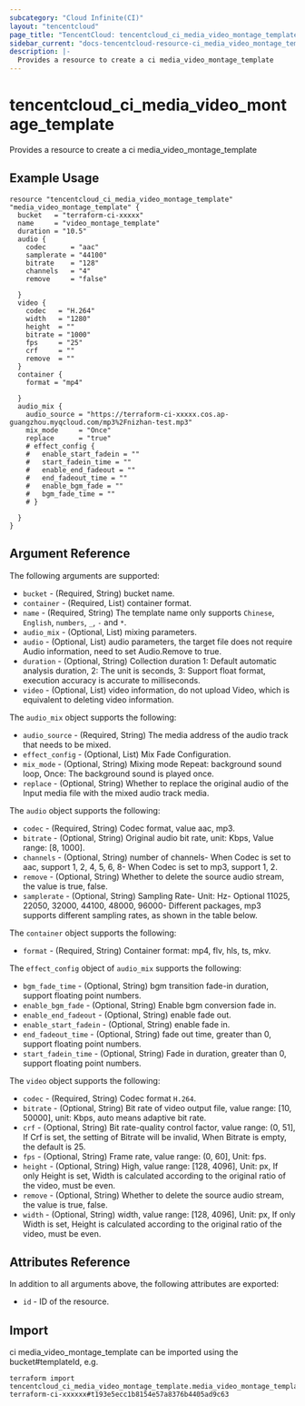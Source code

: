 ```yaml
---
subcategory: "Cloud Infinite(CI)"
layout: "tencentcloud"
page_title: "TencentCloud: tencentcloud_ci_media_video_montage_template"
sidebar_current: "docs-tencentcloud-resource-ci_media_video_montage_template"
description: |-
  Provides a resource to create a ci media_video_montage_template
---
```


# tencentcloud_ci_media_video_montage_template

Provides a resource to create a ci media_video_montage_template

## Example Usage

```hcl
resource "tencentcloud_ci_media_video_montage_template" "media_video_montage_template" {
  bucket   = "terraform-ci-xxxxx"
  name     = "video_montage_template"
  duration = "10.5"
  audio {
    codec      = "aac"
    samplerate = "44100"
    bitrate    = "128"
    channels   = "4"
    remove     = "false"

  }
  video {
    codec   = "H.264"
    width   = "1280"
    height  = ""
    bitrate = "1000"
    fps     = "25"
    crf     = ""
    remove  = ""
  }
  container {
    format = "mp4"

  }
  audio_mix {
    audio_source = "https://terraform-ci-xxxxx.cos.ap-guangzhou.myqcloud.com/mp3%2Fnizhan-test.mp3"
    mix_mode     = "Once"
    replace      = "true"
    # effect_config {
    # 	enable_start_fadein = ""
    # 	start_fadein_time = ""
    # 	enable_end_fadeout = ""
    # 	end_fadeout_time = ""
    # 	enable_bgm_fade = ""
    # 	bgm_fade_time = ""
    # }

  }
}
```

## Argument Reference

The following arguments are supported:

* `bucket` - (Required, String) bucket name.
* `container` - (Required, List) container format.
* `name` - (Required, String) The template name only supports `Chinese`, `English`, `numbers`, `_`, `-` and `*`.
* `audio_mix` - (Optional, List) mixing parameters.
* `audio` - (Optional, List) audio parameters, the target file does not require Audio information, need to set Audio.Remove to true.
* `duration` - (Optional, String) Collection duration 1: Default automatic analysis duration, 2: The unit is seconds, 3: Support float format, execution accuracy is accurate to milliseconds.
* `video` - (Optional, List) video information, do not upload Video, which is equivalent to deleting video information.

The `audio_mix` object supports the following:

* `audio_source` - (Required, String) The media address of the audio track that needs to be mixed.
* `effect_config` - (Optional, List) Mix Fade Configuration.
* `mix_mode` - (Optional, String) Mixing mode Repeat: background sound loop, Once: The background sound is played once.
* `replace` - (Optional, String) Whether to replace the original audio of the Input media file with the mixed audio track media.

The `audio` object supports the following:

* `codec` - (Required, String) Codec format, value aac, mp3.
* `bitrate` - (Optional, String) Original audio bit rate, unit: Kbps, Value range: [8, 1000].
* `channels` - (Optional, String) number of channels- When Codec is set to aac, support 1, 2, 4, 5, 6, 8- When Codec is set to mp3, support 1, 2.
* `remove` - (Optional, String) Whether to delete the source audio stream, the value is true, false.
* `samplerate` - (Optional, String) Sampling Rate- Unit: Hz- Optional 11025, 22050, 32000, 44100, 48000, 96000- Different packages, mp3 supports different sampling rates, as shown in the table below.

The `container` object supports the following:

* `format` - (Required, String) Container format: mp4, flv, hls, ts, mkv.

The `effect_config` object of `audio_mix` supports the following:

* `bgm_fade_time` - (Optional, String) bgm transition fade-in duration, support floating point numbers.
* `enable_bgm_fade` - (Optional, String) Enable bgm conversion fade in.
* `enable_end_fadeout` - (Optional, String) enable fade out.
* `enable_start_fadein` - (Optional, String) enable fade in.
* `end_fadeout_time` - (Optional, String) fade out time, greater than 0, support floating point numbers.
* `start_fadein_time` - (Optional, String) Fade in duration, greater than 0, support floating point numbers.

The `video` object supports the following:

* `codec` - (Required, String) Codec format `H.264`.
* `bitrate` - (Optional, String) Bit rate of video output file, value range: [10, 50000], unit: Kbps, auto means adaptive bit rate.
* `crf` - (Optional, String) Bit rate-quality control factor, value range: (0, 51], If Crf is set, the setting of Bitrate will be invalid, When Bitrate is empty, the default is 25.
* `fps` - (Optional, String) Frame rate, value range: (0, 60], Unit: fps.
* `height` - (Optional, String) High, value range: [128, 4096], Unit: px, If only Height is set, Width is calculated according to the original ratio of the video, must be even.
* `remove` - (Optional, String) Whether to delete the source audio stream, the value is true, false.
* `width` - (Optional, String) width, value range: [128, 4096], Unit: px, If only Width is set, Height is calculated according to the original ratio of the video, must be even.

## Attributes Reference

In addition to all arguments above, the following attributes are exported:

* `id` - ID of the resource.




## Import

ci media_video_montage_template can be imported using the bucket#templateId, e.g.

```
terraform import tencentcloud_ci_media_video_montage_template.media_video_montage_template terraform-ci-xxxxxx#t193e5ecc1b8154e57a8376b4405ad9c63
```


